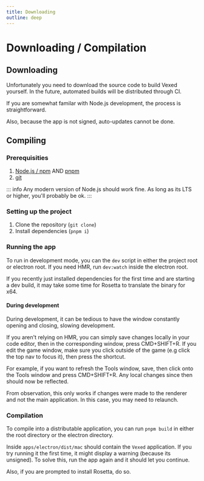 ```yaml
---
title: Downloading
outline: deep
---
```


# Downloading / Compilation

## Downloading

Unfortunately you need to download the source code to build Vexed yourself. In the future, automated builds will be distributed through CI.

If you are somewhat familar with Node.js development, the process is straightforward.

Also, because the app is not signed, auto-updates cannot be done.

## Compiling

### Prerequisities

1. [Node.js / npm](https://nodejs.org/en) AND [pnpm](https://pnpm.io/installation)
2. [git](https://git-scm.com/downloads)

::: info
Any modern version of Node.js should work fine. As long as its LTS or higher, you'll probably be ok.
:::

### Setting up the project

1. Clone the repository (`git clone`)
2. Install dependencies (`pnpm i`)

### Running the app

To run in development mode, you can the `dev` script in either the project root or electron root. If you need HMR, run `dev:watch` inside the electron root.

If you recently just installed dependencies for the first time and are starting a dev build, it may take some time for Rosetta to translate the binary for x64.

#### During development

During development, it can be tedious to have the window constantly opening and closing, slowing development.

If you aren't relying on HMR, you can simply save changes locally in your code editor, then in the corresponding window, press CMD+SHIFT+R. If you edit the game window, make sure you click outside of the game (e.g click the top nav to focus it), then press the shortcut.

For example, if you want to refresh the Tools window, save, then click onto the Tools window and press CMD+SHIFT+R. Any local changes since then should now be reflected.

From observation, this only works if changes were made to the renderer and not the main application. In this case, you may need to relaunch.

### Compilation

To compile into a distributable application, you can run `pnpm build` in either the root directory or the electron directory.

Inside `apps/electron/dist/mac` should contain the `Vexed` application. If you try running it the first time, it might display a warning (because its unsigned). To solve this, run the app again and it should let you continue.

Also, if you are prompted to install Rosetta, do so.